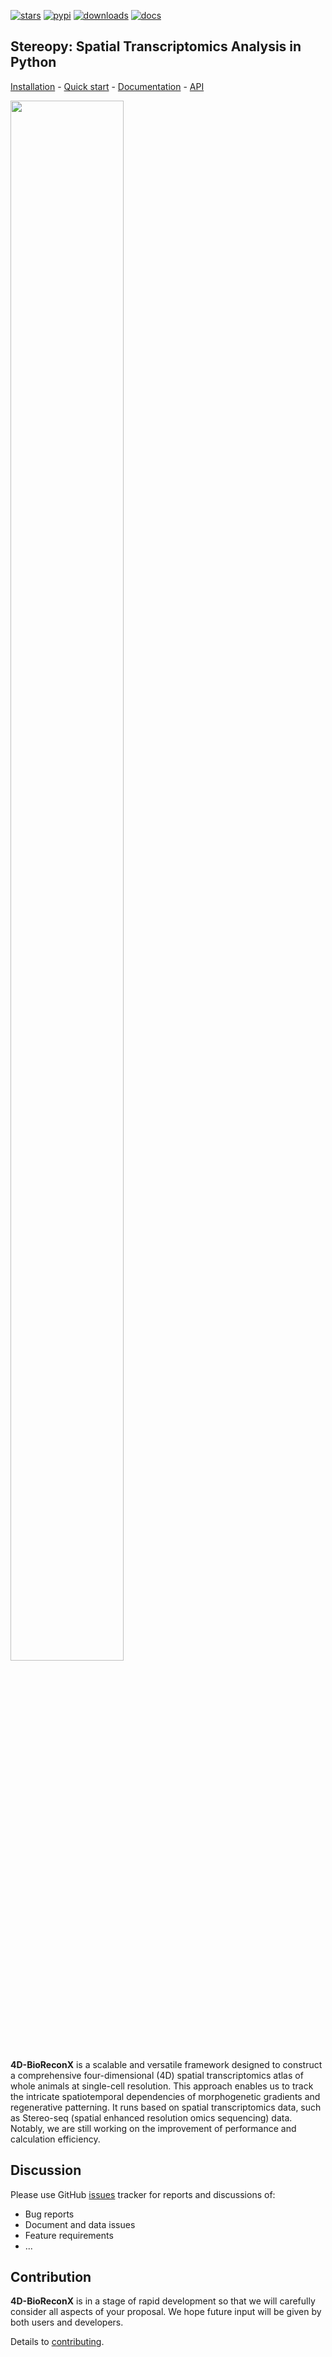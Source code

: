 [![stars](https://img.shields.io/github/stars/BGI-Qingdao/4D-BioReconX?logo=GitHub&color=yellow)](https://img.shields.io/github/stars/BGI-Qingdao/4D-BioReconX) 
[![pypi](https://img.shields.io/pypi/v/4D-BioReconX)](https://pypi.org/project/4D-BioReconX/)
[![downloads](https://static.pepy.tech/personalized-badge/4D-BioReconX?period=total&units=international_system&left_color=grey&right_color=blue&left_text=downloads)](https://pepy.tech/project/4D-BioReconX)
[![docs](https://img.shields.io/static/v1?label=docs&message=stereopy&color=green)](https://4D-bioreconx.readthedocs.io/en/latest/index.html)

## **Stereopy**: Spatial Transcriptomics Analysis in Python

[Installation](https://stereopy.readthedocs.io/en/latest/content/00_Installation.html) - 
[Quick start](https://stereopy.readthedocs.io/en/latest/Tutorials/SquareBin_Clustering.html) - 
[Documentation](https://stereopy.readthedocs.io/en/latest/index.html) - 
[API](https://stereopy.readthedocs.io/en/latest/content/03_API.html)

<img src="https://github.com/STOmics/stereopy/blob/main/docs/source/_static/4D-BioReconX_workflow_v1.0.0.png" width="60%" height="80%">

[comment]: <> (![4D-BioReconX]&#40;./docs/source/_static/4D-BioReconX.PNG&#41;)

**4D-BioReconX** is a scalable and versatile framework designed to construct a comprehensive four-dimensional (4D) spatial transcriptomics atlas of whole animals at single-cell resolution. This approach enables us to track the intricate spatiotemporal dependencies of morphogenetic gradients and regenerative patterning. It runs based on spatial transcriptomics data, such as Stereo-seq (spatial enhanced resolution omics sequencing) data. Notably, we are still working on the improvement of performance and calculation efficiency.

## Discussion 
Please use GitHub [issues](https://github.com/BGI-Qingdao/4D-BioReconX/issues) tracker for reports and discussions of:
 - Bug reports
 - Document and data issues
 - Feature requirements
 - ...

## Contribution 
**4D-BioReconX** is in a stage of rapid development so that we will carefully consider all aspects of your proposal. We hope future input will be given by both users and developers.

Details to [contributing](https://4d-bioreconx.readthedocs.io/en/latest/content/05_Contributing.html).
